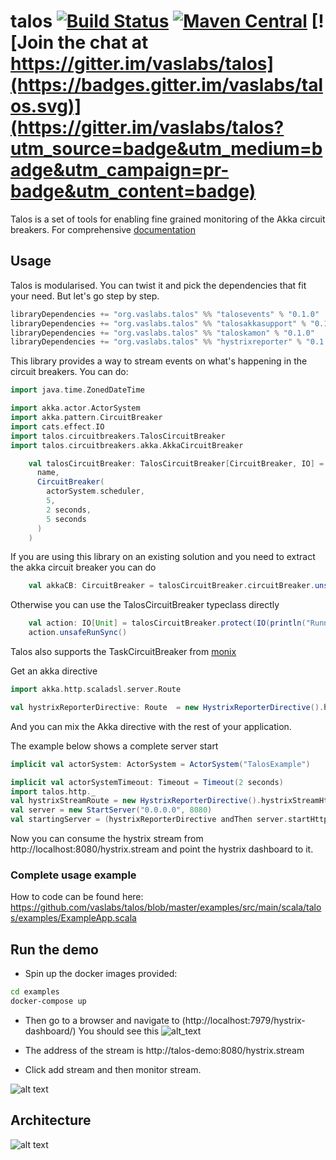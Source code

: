 # talos [![Build Status](https://travis-ci.com/vaslabs/talos.svg?branch=master)](https://travis-ci.com/vaslabs/talos) [![Maven Central](https://maven-badges.herokuapp.com/maven-central/org.vaslabs.talos/taloskamon_2.12/badge.svg)](https://maven-badges.herokuapp.com/maven-central/org.vaslabs.talos/taloskamon_2.12) [![Join the chat at https://gitter.im/vaslabs/talos](https://badges.gitter.im/vaslabs/talos.svg)](https://gitter.im/vaslabs/talos?utm_source=badge&utm_medium=badge&utm_campaign=pr-badge&utm_content=badge)


Talos is a set of tools for enabling fine grained monitoring of the Akka circuit breakers. For comprehensive [documentation](https://vaslabs.github.io/talos/events/events.html)

## Usage
Talos is modularised. You can twist it and pick the dependencies that fit your need. But let's go step by step.

```scala
libraryDependencies += "org.vaslabs.talos" %% "talosevents" % "0.1.0"
libraryDependencies += "org.vaslabs.talos" %% "talosakkasupport" % "0.1.0"
libraryDependencies += "org.vaslabs.talos" %% "taloskamon" % "0.1.0"
libraryDependencies += "org.vaslabs.talos" %% "hystrixreporter" % "0.1.0"
```
This library provides a way to stream events on what's happening in the circuit breakers. You can do:
```scala
import java.time.ZonedDateTime

import akka.actor.ActorSystem
import akka.pattern.CircuitBreaker
import cats.effect.IO
import talos.circuitbreakers.TalosCircuitBreaker
import talos.circuitbreakers.akka.AkkaCircuitBreaker

    val talosCircuitBreaker: TalosCircuitBreaker[CircuitBreaker, IO] = AkkaCircuitBreaker(
      name,
      CircuitBreaker(
        actorSystem.scheduler,
        5,
        2 seconds,
        5 seconds
      )
    )

```


If you are using this library on an existing solution and you need to extract the akka circuit breaker you can do
```scala
    val akkaCB: CircuitBreaker = talosCircuitBreaker.circuitBreaker.unsafeRunSync()
```

Otherwise you can use the TalosCircuitBreaker typeclass directly
```scala
    val action: IO[Unit] = talosCircuitBreaker.protect(IO(println("Running inside the circuit breaker")))
    action.unsafeRunSync()
```

Talos also supports the TaskCircuitBreaker from [monix](https://vaslabs.github.io/talos/monix/monix.html)

Get an akka directive
```scala
import akka.http.scaladsl.server.Route

val hystrixReporterDirective: Route  = new HystrixReporterDirective().hystrixStreamHttpRoute.run(Clock.systemUTC())
```
And you can mix the Akka directive with the rest of your application.

The example below shows a complete server start 
```scala
implicit val actorSystem: ActorSystem = ActorSystem("TalosExample")

implicit val actorSystemTimeout: Timeout = Timeout(2 seconds)
import talos.http._
val hystrixStreamRoute = new HystrixReporterDirective().hystrixStreamHttpRoute
val server = new StartServer("0.0.0.0", 8080)
val startingServer = (hystrixReporterDirective andThen server.startHttpServer).run(Clock.systemUTC())

```

Now you can consume the hystrix stream from http://localhost:8080/hystrix.stream and point the hystrix dashboard to it.

### Complete usage example

How to code can be found here:
https://github.com/vaslabs/talos/blob/master/examples/src/main/scala/talos/examples/ExampleApp.scala

## Run the demo

- Spin up the docker images provided: 

```bash
cd examples
docker-compose up
```

- Then go to a browser and navigate to (http://localhost:7979/hystrix-dashboard/)
You should see this
![alt_text](https://user-images.githubusercontent.com/3875429/47372906-a4c30f80-d6e2-11e8-8219-0a01a464ba11.png)

- The address of the stream is http://talos-demo:8080/hystrix.stream

- Click add stream and then monitor stream.

![alt text](https://user-images.githubusercontent.com/3875429/47429624-dc879100-d78e-11e8-856a-15ca3855a2eb.gif)

## Architecture

![alt text](https://docs.google.com/drawings/d/e/2PACX-1vRKebbVROyBITii1GHHigPvGbFt0QdEIzk5oT1mZa16VN30MYH4wvhqd14Qllp_1SIz3wcqDdAP5Kx6/pub?w=1440&h=1080)


